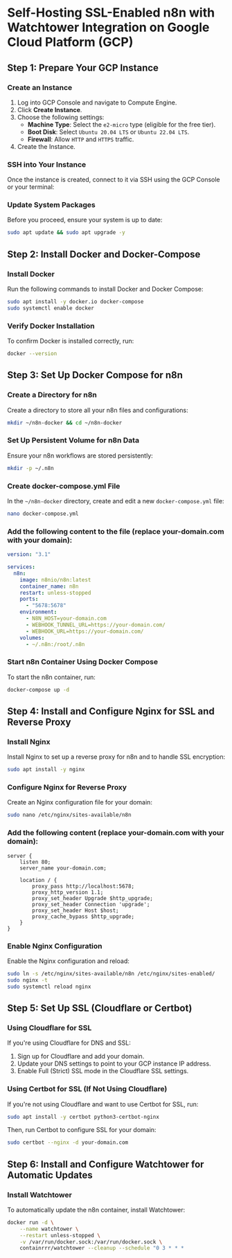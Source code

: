 # Self-Hosting SSL-Enabled n8n with Watchtower Integration on Google Cloud Platform (GCP)

## Step 1: Prepare Your GCP Instance

### Create an Instance
1. Log into GCP Console and navigate to Compute Engine.
2. Click **Create Instance**.
3. Choose the following settings:
   - **Machine Type**: Select the `e2-micro` type (eligible for the free tier).
   - **Boot Disk**: Select `Ubuntu 20.04 LTS` or `Ubuntu 22.04 LTS`.
   - **Firewall**: Allow `HTTP` and `HTTPS` traffic.
4. Create the Instance.

### SSH into Your Instance
Once the instance is created, connect to it via SSH using the GCP Console or your terminal:

### Update System Packages
Before you proceed, ensure your system is up to date:
```bash
sudo apt update && sudo apt upgrade -y
```

## Step 2: Install Docker and Docker-Compose

### Install Docker
Run the following commands to install Docker and Docker Compose:
```bash
sudo apt install -y docker.io docker-compose
sudo systemctl enable docker
```

### Verify Docker Installation
To confirm Docker is installed correctly, run:
```bash
docker --version
```

## Step 3: Set Up Docker Compose for n8n

### Create a Directory for n8n
Create a directory to store all your n8n files and configurations:
```bash
mkdir ~/n8n-docker && cd ~/n8n-docker
```

### Set Up Persistent Volume for n8n Data
Ensure your n8n workflows are stored persistently:
```bash
mkdir -p ~/.n8n
```

### Create docker-compose.yml File
In the `~/n8n-docker` directory, create and edit a new `docker-compose.yml` file:
```bash
nano docker-compose.yml
```

### Add the following content to the file (replace your-domain.com with your domain):
```yaml
version: "3.1"

services:
  n8n:
    image: n8nio/n8n:latest
    container_name: n8n
    restart: unless-stopped
    ports:
      - "5678:5678"
    environment:
      - N8N_HOST=your-domain.com
      - WEBHOOK_TUNNEL_URL=https://your-domain.com/
      - WEBHOOK_URL=https://your-domain.com/
    volumes:
      - ~/.n8n:/root/.n8n
```

### Start n8n Container Using Docker Compose
To start the n8n container, run:
```bash
docker-compose up -d
```

## Step 4: Install and Configure Nginx for SSL and Reverse Proxy

### Install Nginx
Install Nginx to set up a reverse proxy for n8n and to handle SSL encryption:
```bash
sudo apt install -y nginx
```

### Configure Nginx for Reverse Proxy
Create an Nginx configuration file for your domain:
```bash
sudo nano /etc/nginx/sites-available/n8n
```

### Add the following content (replace your-domain.com with your domain):
```nginx
server {
    listen 80;
    server_name your-domain.com;

    location / {
        proxy_pass http://localhost:5678;
        proxy_http_version 1.1;
        proxy_set_header Upgrade $http_upgrade;
        proxy_set_header Connection 'upgrade';
        proxy_set_header Host $host;
        proxy_cache_bypass $http_upgrade;
    }
}
```

### Enable Nginx Configuration
Enable the Nginx configuration and reload:
```bash
sudo ln -s /etc/nginx/sites-available/n8n /etc/nginx/sites-enabled/
sudo nginx -t
sudo systemctl reload nginx
```

## Step 5: Set Up SSL (Cloudflare or Certbot)

### Using Cloudflare for SSL
If you're using Cloudflare for DNS and SSL:
1. Sign up for Cloudflare and add your domain.
2. Update your DNS settings to point to your GCP instance IP address.
3. Enable Full (Strict) SSL mode in the Cloudflare SSL settings.

### Using Certbot for SSL (If Not Using Cloudflare)
If you're not using Cloudflare and want to use Certbot for SSL, run:
```bash
sudo apt install -y certbot python3-certbot-nginx
```

Then, run Certbot to configure SSL for your domain:
```bash
sudo certbot --nginx -d your-domain.com
```

## Step 6: Install and Configure Watchtower for Automatic Updates

### Install Watchtower
To automatically update the n8n container, install Watchtower:
```bash
docker run -d \
    --name watchtower \
    --restart unless-stopped \
    -v /var/run/docker.sock:/var/run/docker.sock \
    containrrr/watchtower --cleanup --schedule "0 3 * * *

